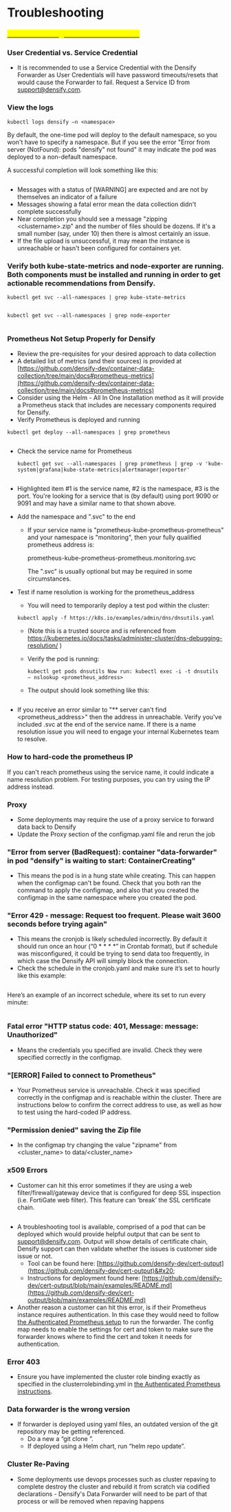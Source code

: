 # Troubleshooting

### [<mark style="color:yellow;">Troubleshooting notes from main docs</mark>](https://github.com/densify-dev/container-data-collection/blob/main/egress-requirements.md)

### **User Credential vs. Service Credential**

* It is recommended to use a Service Credential with the Densify Forwarder as User Credentials will have password timeouts/resets that would cause the Forwarder to fail.  Request a Service ID from support@densify.com.

### **View the logs** <a href="#toc155089468" id="toc155089468"></a>

&#x20;

`kubectl logs densify –n <namespace>`

&#x20;

By default, the one-time pod will deploy to the default namespace, so you won't have to specify a namespace.  But if you see the error "Error from server (NotFound): pods "densify" not found" it may indicate the pod was deployed to a non-default namespace.

&#x20;

A successful completion will look something like this:

<figure><img src="../.gitbook/assets/image (24).png" alt=""><figcaption></figcaption></figure>

* Messages with a status of \[WARNING] are expected and are not by themselves an indicator of a failure
* Messages showing a fatal error mean the data collection didn't complete successfully
* Near completion you should see a message "zipping \<clustername>.zip" and the number of files should be dozens.  If it's a small number (say, under 10) then there is almost certainly an issue.
* If the file upload is unsuccessful, it may mean the instance is unreachable or hasn't been configured for containers yet.

### **Verify both kube-state-metrics and node-exporter are running.  Both components must be installed and running in order to get actionable recommendations from Densify.**

`kubectl get svc --all-namespaces | grep kube-state-metrics`

<figure><img src="../.gitbook/assets/image.png" alt=""><figcaption></figcaption></figure>

`kubectl get svc --all-namespaces | grep node-exporter`

<figure><img src="../.gitbook/assets/image (1).png" alt=""><figcaption></figcaption></figure>

### **Prometheus Not Setup Properly for Densify**

* Review the pre-requisites for your desired approach to data collection
* A detailed list of metrics (and their sources) is provided at [https://github.com/densify-dev/container-data-collection/tree/main/docs#prometheus-metrics](https://github.com/densify-dev/container-data-collection/tree/main/docs#prometheus-metrics)
* Consider using the Helm - All In One Installation method as it will provide a Prometheus stack that includes are necessary components required for Densify.&#x20;
* Verify Prometheus is deployed and running

`kubectl get deploy --all-namespaces | grep prometheus`

<figure><img src="../.gitbook/assets/image (28).png" alt=""><figcaption></figcaption></figure>

*   Check the service name for Prometheus

    `kubectl get svc --all-namespaces | grep prometheus | grep -v 'kube-system|grafana|kube-state-metrics|alertmanager|exporter'`

<figure><img src="../.gitbook/assets/image (2).png" alt=""><figcaption></figcaption></figure>

* Highlighted item #1 is the service name, #2 is the namespace, #3 is the port.  You're looking for a service that is (by default) using port 9090 or 9091 and may have a similar name to that shown above.
* Add the namespace and ".svc" to the end
  *   If your service name is "prometheus-kube-prometheus-prometheus" and your namespace is "monitoring", then your fully qualified prometheus address is:

      prometheus-kube-prometheus-prometheus.monitoring.svc

      The ".svc" is usually optional but may be required in some circumstances.
*   Test if name resolution is working for the prometheus\_address&#x20;

    * You will need to temporarily deploy a test pod within the cluster:&#x20;

    `kubectl apply -f https://k8s.io/examples/admin/dns/dnsutils.yaml`&#x20;

    * (Note this is a trusted source and is referenced from https://kubernetes.io/docs/tasks/administer-cluster/dns-debugging-resolution/ )
    *   Verify the pod is running:

        `kubectl get pods dnsutils Now run: kubectl exec -i -t dnsutils – nslookup <prometheus_address>`&#x20;
    * The output should look something like this:

<figure><img src="../.gitbook/assets/image (29).png" alt=""><figcaption></figcaption></figure>

* If you receive an error similar to "\*\* server can't find \<prometheus\_address>" then the address in unreachable. Verify you've included .svc at the end of the service name.  If there is a name resolution issue you will need to engage your internal Kubernetes team to resolve.

### How to hard-code the prometheus IP&#x20;

If you can't reach prometheus using the service name, it could indicate a name resolution problem. For testing purposes, you can try using the IP address instead.

### **Proxy**

* Some deployments may require the use of a proxy service to forward data back to Densify
* Update the Proxy section of the configmap.yaml file and rerun the job &#x20;

### "Error from server (BadRequest): container "data-forwarder" in pod "densify" is waiting to start: ContainerCreating"

* This means the pod is in a hung state while creating. This can happen when the configmap can't be found. Check that you both ran the command to apply the configmap, and also that you created the configmap in the same namespace where you created the pod.

### **"Error 429 - message: Request too frequent. Please wait 3600 seconds before trying again"**&#x20;

* This means the cronjob is likely scheduled incorrectly. By default it should run once an hour (“0 \* \* \* \*” in Crontab format), but if schedule was misconfigured, it could be trying to send data too frequently, in which case the Densify API will simply block the connection.
* Check the schedule in the cronjob.yaml and make sure it’s set to hourly like this example:

<figure><img src="../.gitbook/assets/image (25).png" alt=""><figcaption></figcaption></figure>

Here’s an example of an incorrect schedule, where its set to run every minute:

<figure><img src="../.gitbook/assets/image (26).png" alt=""><figcaption></figcaption></figure>

### **Fatal error "HTTP status code: 401, Message: message: Unauthorized"**&#x20;

* Means the credentials you specified are invalid. Check they were specified correctly in the configmap.

### **"\[ERROR] Failed to connect to Prometheus"**&#x20;

* Your Prometheus service is unreachable. Check it was specified correctly in the configmap and is reachable within the cluster. There are instructions below to confirm the correct address to use, as well as how to test using the hard-coded IP address.

### **"Permission denied" saving the Zip file**&#x20;

* In the configmap try changing the value "zipname" from \<cluster\_name> to data/\<cluster\_name>

### **x509 Errors**

* Customer can hit this error sometimes if they are using a web filter/firewall/gateway device that is configured for deep SSL inspection (i.e. FortiGate web filter). This feature can ‘break’ the SSL certificate chain.

<figure><img src="../.gitbook/assets/image (27).png" alt=""><figcaption></figcaption></figure>

* A troubleshooting tool is available, comprised of a pod that can be deployed which would provide helpful output that can be sent to support@densify.com.  Output will show details of certificate chain, Densify support can then validate whether the issues is customer side issue or not.&#x20;
  * Tool can be found here: [https://github.com/densify-dev/cert-output](https://github.com/densify-dev/cert-output)&#x20;
  * Instructions for deployment found here: [https://github.com/densify-dev/cert-output/blob/main/examples/README.md](https://github.com/densify-dev/cert-output/blob/main/examples/README.md)
* Another reason a customer can hit this error, is if their Prometheus instance requires authentication. In this case they would need to follow [the Authenticated Prometheus setup](https://github.com/densify-dev/container-data-collection/tree/main/single-cluster/examples/bearer-openshift) to run the forwarder. The config map needs to enable the settings for cert and token to make sure the forwarder knows where to find the cert and token it needs for authentication.

### **Error 403**&#x20;

* Ensure you have implemented the cluster role binding exactly as specified in the clusterrolebinding.yml in [the Authenticated Prometheus instructions](https://github.com/densify-dev/container-data-collection/tree/main/single-cluster/examples/bearer-openshift).

### **Data forwarder is the wrong version**&#x20;

* If forwarder is deployed using yaml files,  an outdated version of the git repository may be getting referenced. &#x20;
  * Do a new a “git clone ”.&#x20;
  * If deployed using a Helm chart, run “helm repo update”.

### **Cluster Re-Paving**

* Some deployments use devops processes such as cluster repaving to complete destroy the cluster and rebuild it from scratch via codified declarations - Densify's Data Forwarder will need to be part of that process or will be removed when repaving happens
